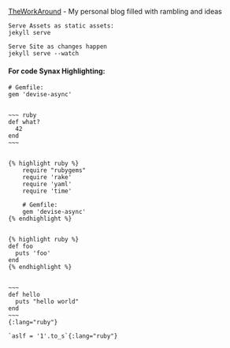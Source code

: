 
[TheWorkAround](http://theworkaround.com/) - My personal blog filled with rambling and ideas

    Serve Assets as static assets:
    jekyll serve

    Serve Site as changes happen
    jekyll serve --watch


#### For code Synax Highlighting:

    # Gemfile:
    gem 'devise-async'


    ~~~ ruby
    def what?
      42
    end
    ~~~


    {% highlight ruby %}
        require "rubygems"
        require 'rake'
        require 'yaml'
        require 'time'

        # Gemfile:
        gem 'devise-async'
    {% endhighlight %}


    {% highlight ruby %}
    def foo
      puts 'foo'
    end
    {% endhighlight %}


    ~~~
    def hello
      puts "hello world"
    end
    ~~~
    {:lang="ruby"}

    `aslf = '1'.to_s`{:lang="ruby"}